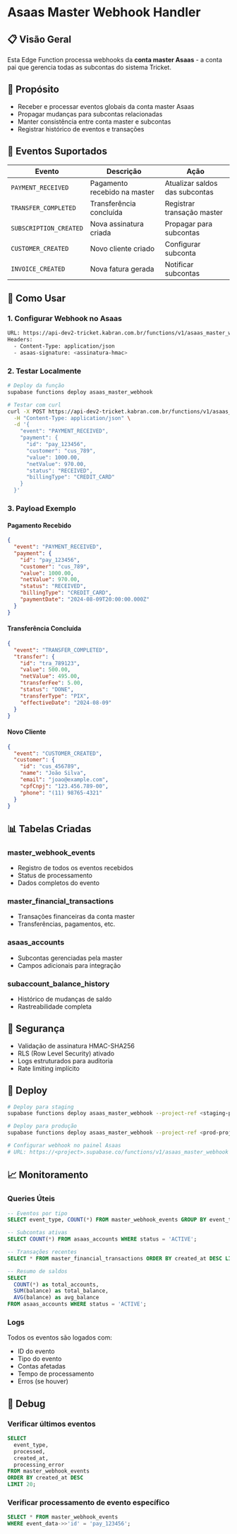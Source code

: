 # Asaas Master Webhook Handler

## 📋 Visão Geral

Esta Edge Function processa webhooks da **conta master Asaas** - a conta pai que gerencia todas as subcontas do sistema Tricket.

## 🎯 Propósito

- Receber e processar eventos globais da conta master Asaas
- Propagar mudanças para subcontas relacionadas
- Manter consistência entre conta master e subcontas
- Registrar histórico de eventos e transações

## 🔧 Eventos Suportados

| Evento | Descrição | Ação |
|--------|-----------|------|
| `PAYMENT_RECEIVED` | Pagamento recebido na master | Atualizar saldos das subcontas |
| `TRANSFER_COMPLETED` | Transferência concluída | Registrar transação master |
| `SUBSCRIPTION_CREATED` | Nova assinatura criada | Propagar para subcontas |
| `CUSTOMER_CREATED` | Novo cliente criado | Configurar subconta |
| `INVOICE_CREATED` | Nova fatura gerada | Notificar subcontas |

## 📡 Como Usar

### 1. Configurar Webhook no Asaas

```bash
URL: https://api-dev2-tricket.kabran.com.br/functions/v1/asaas_master_webhook
Headers:
  - Content-Type: application/json
  - asaas-signature: <assinatura-hmac>
```

### 2. Testar Localmente

```bash
# Deploy da função
supabase functions deploy asaas_master_webhook

# Testar com curl
curl -X POST https://api-dev2-tricket.kabran.com.br/functions/v1/asaas_master_webhook \
  -H "Content-Type: application/json" \
  -d '{
    "event": "PAYMENT_RECEIVED",
    "payment": {
      "id": "pay_123456",
      "customer": "cus_789",
      "value": 1000.00,
      "netValue": 970.00,
      "status": "RECEIVED",
      "billingType": "CREDIT_CARD"
    }
  }'
```

### 3. Payload Exemplo

#### Pagamento Recebido
```json
{
  "event": "PAYMENT_RECEIVED",
  "payment": {
    "id": "pay_123456",
    "customer": "cus_789",
    "value": 1000.00,
    "netValue": 970.00,
    "status": "RECEIVED",
    "billingType": "CREDIT_CARD",
    "paymentDate": "2024-08-09T20:00:00.000Z"
  }
}
```

#### Transferência Concluída
```json
{
  "event": "TRANSFER_COMPLETED",
  "transfer": {
    "id": "tra_789123",
    "value": 500.00,
    "netValue": 495.00,
    "transferFee": 5.00,
    "status": "DONE",
    "transferType": "PIX",
    "effectiveDate": "2024-08-09"
  }
}
```

#### Novo Cliente
```json
{
  "event": "CUSTOMER_CREATED",
  "customer": {
    "id": "cus_456789",
    "name": "João Silva",
    "email": "joao@example.com",
    "cpfCnpj": "123.456.789-00",
    "phone": "(11) 98765-4321"
  }
}
```

## 📊 Tabelas Criadas

### master_webhook_events
- Registro de todos os eventos recebidos
- Status de processamento
- Dados completos do evento

### master_financial_transactions
- Transações financeiras da conta master
- Transferências, pagamentos, etc.

### asaas_accounts
- Subcontas gerenciadas pela master
- Campos adicionais para integração

### subaccount_balance_history
- Histórico de mudanças de saldo
- Rastreabilidade completa

## 🔐 Segurança

- Validação de assinatura HMAC-SHA256
- RLS (Row Level Security) ativado
- Logs estruturados para auditoria
- Rate limiting implícito

## 🚀 Deploy

```bash
# Deploy para staging
supabase functions deploy asaas_master_webhook --project-ref <staging-project>

# Deploy para produção
supabase functions deploy asaas_master_webhook --project-ref <prod-project>

# Configurar webhook no painel Asaas
# URL: https://<project>.supabase.co/functions/v1/asaas_master_webhook
```

## 📈 Monitoramento

### Queries Úteis

```sql
-- Eventos por tipo
SELECT event_type, COUNT(*) FROM master_webhook_events GROUP BY event_type;

-- Subcontas ativas
SELECT COUNT(*) FROM asaas_accounts WHERE status = 'ACTIVE';

-- Transações recentes
SELECT * FROM master_financial_transactions ORDER BY created_at DESC LIMIT 10;

-- Resumo de saldos
SELECT 
  COUNT(*) as total_accounts,
  SUM(balance) as total_balance,
  AVG(balance) as avg_balance
FROM asaas_accounts WHERE status = 'ACTIVE';
```

### Logs

Todos os eventos são logados com:
- ID do evento
- Tipo do evento
- Contas afetadas
- Tempo de processamento
- Erros (se houver)

## 🐛 Debug

### Verificar últimos eventos
```sql
SELECT 
  event_type,
  processed,
  created_at,
  processing_error
FROM master_webhook_events 
ORDER BY created_at DESC 
LIMIT 20;
```

### Verificar processamento de evento específico
```sql
SELECT * FROM master_webhook_events 
WHERE event_data->>'id' = 'pay_123456';
```
